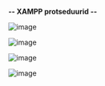 <b>-- XAMPP protseduurid --</b>

![image](https://github.com/user-attachments/assets/7f4b699b-772f-4daa-a11f-06db253acfda)

![image](https://github.com/user-attachments/assets/9af2573f-f798-49c9-857b-9bfe27a84a2d)

![image](https://github.com/user-attachments/assets/c02f9239-6b75-4ba7-b384-0f9b2df58e3d)

![image](https://github.com/user-attachments/assets/8cfb0f32-9e3c-4820-a413-34276a9fe5bc)

